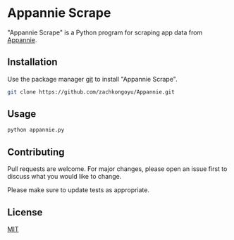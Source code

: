 # Appannie Scrape

"Appannie Scrape" is a Python program for scraping app data from [Appannie](https://www.appannie.com/en/).

## Installation

Use the package manager [git](https://git-scm.com/) to install "Appannie Scrape".

```bash
git clone https://github.com/zachkongoyu/Appannie.git
```

## Usage

```bash
python appannie.py
```

## Contributing
Pull requests are welcome. For major changes, please open an issue first to discuss what you would like to change.

Please make sure to update tests as appropriate.

## License
[MIT](https://choosealicense.com/licenses/mit/)

